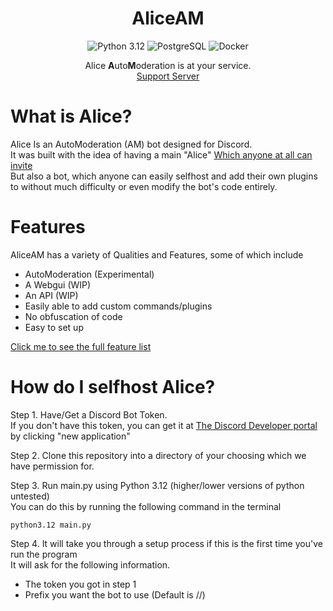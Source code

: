 <div align="center">

# AliceAM

![Python 3.12](https://img.shields.io/badge/Python-3.12-blue?logo=python&logoColor=white)
![PostgreSQL](https://img.shields.io/badge/PostgreSQL-316192?logo=postgresql&logoColor=white)
![Docker](https://img.shields.io/badge/Docker-2496ED?logo=docker&logoColor=white)

Alice **A**uto**M**oderation is at your service.<br>[Support Server](https://discord.gg/HkKAsgvCzt)
</div>

# What is Alice?
Alice Is an AutoModeration (AM) bot designed for Discord.<br>
It was built with the idea of having a main "Alice" [Which anyone at all can invite](https://discord.com/api/oauth2/authorize?client_id=1198234471804182548&permissions=8&scope=bot+applications.commands)<br>
But also a bot, which anyone can easily selfhost and add their own plugins to without much difficulty or even modify the bot's code entirely.

# Features
AliceAM has a variety of Qualities and Features, some of which include
- AutoModeration (Experimental)
- A Webgui (WIP)
- An API (WIP)
- Easily able to add custom commands/plugins
- No obfuscation of code
- Easy to set up

[Click me to see the full feature list](https://github.com/Ames-hub/AliceAM/blob/main/documentation/FEATURES.md)

# How do I selfhost Alice?
Step 1. Have/Get a Discord Bot Token.<br>
If you don't have this token, you can get it at [The Discord Developer portal](https://discord.com/developers/applications/) by clicking "new application"

Step 2. Clone this repository into a directory of your choosing which we have permission for. <br>

Step 3. Run main.py using Python 3.12 (higher/lower versions of python untested)<br>
You can do this by running the following command in the terminal
```
python3.12 main.py
```
Step 4. It will take you through a setup process if this is the first time you've run the program
<br>It will ask for the following information.
- The token you got in step 1
- Prefix you want the bot to use (Default is //)